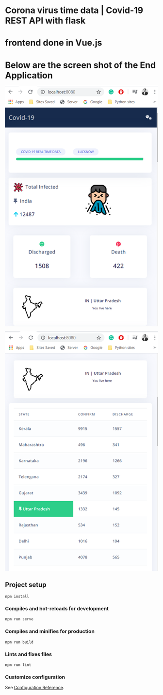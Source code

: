 # Corona virus time data |  Covid-19 REST API with flask
# frontend done in Vue.js 

# Below are the screen shot of the End Application

![alt text](one.png)


![alt text](two.png)


## Project setup
```
npm install
```

### Compiles and hot-reloads for development
```
npm run serve
```

### Compiles and minifies for production
```
npm run build
```

### Lints and fixes files
```
npm run lint
```

### Customize configuration
See [Configuration Reference](https://cli.vuejs.org/config/).

